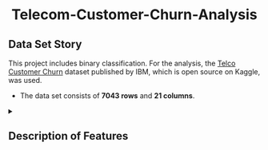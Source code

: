 <h1 align="center">Telecom-Customer-Churn-Analysis</h1> 

## Data Set Story
This project includes binary classification. For the analysis, the [Telco Customer Churn](https://www.kaggle.com/blastchar/telco-customer-churn) dataset published by IBM, which is open source on Kaggle, was used. 
  * The data set consists of **7043 rows** and **21 columns**. 

<details>
<summary><h2 align="left">Description of Features</h2></summary>

|**FEATURE**|**DESCRIPTION**|
|---|---|
|customerID|customer id|
|gender|client gender (male / female)|
|SeniorCitizen|the client retired (1, 0)|
|Partner|the client married (Yes, No)|
|tenure|how many months a person has been a client of the company|
|PhoneService|the telephone service connected (Yes, No)|
|MultipleLines|multiple phone lines connected (Yes, No, No phone service)|
|InternetService|client's Internet service provider (DSL, Fiber optic, No)|
|OnlineSecurity|the online security service connected (Yes, No, No internet service)|
|OnlineBackup|the online backup service activated (Yes, No, No internet service)|
|DeviceProtection|the client have equipment insurance (Yes, No, No internet service)|
|TechSupport|the technical support service connected (Yes, No, No internet service)|
|StreamingTV|the streaming TV service connected (Yes, No, No internet service)|
|StreamingMovies|the streaming cinema service activated (Yes, No, No internet service)|
|Contract|type of customer contract (Month-to-month, One year, Two year)|
|PaperlessBilling|whether the client uses paperless billing (Yes, No)|
|PaymentMethod|payment method (Electronic check, Mailed check, Bank transfer (automatic), Credit card (automatic))|
|MonthlyCharges|current monthly payment|
|TotalCharges|the total amount that the client paid for the services for the entire time|
|Churn|whether there was a churn (Yes or No)|

